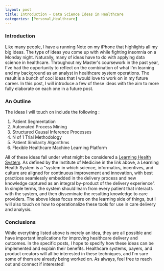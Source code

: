 ```yaml
---
layout: post
title: Introduction - Data Science Ideas in Healthcare
categories: [Personal,Healthcare]
---
```


### Introduction

Like many people, I have a running Note on my iPhone that highlights all my big ideas. The type of ideas you come up with while fighting insomnia on a Monday night. Naturally, many of ideas have to do with applying data science in healthcare.  Throughout my Master's coursework in the past year, I've had the opportunity to reflect on the combination of what I'm learning and my background as an analyst in healthcare system operations.  The result is a bunch of cool ideas that I would love to work on in my future career.  In this post, I will introduce a few of these ideas with the aim to more fully elaborate on each one in a future post.  

### An Outline

The ideas I will touch on include the following : 

1. Patient Segmentation 
2. Automated Process Mining
3. Structured Causal Inference Processes
4. N of 1 Trial Methodology
5. Patient Similarity Algorithms
6. Flexible Healthcare Machine Learning Platform

All of these ideas fall under what might be considered a [Learning Health System](http://www.learninghealthcareproject.org/section/background/learning-healthcare-system).  As defined by the Institute of Medicine in the link above, a Learning Health System is a "system in which science, informatics, incentives, and culture are aligned for continuous improvement and innovation, with best practices seamlessly embedded in the delivery process and new knowledge captured as an integral by-product of the delivery experience".  In simple terms, the system should learn from every patient that interacts with the system, and then disseminate the resulting knowledge to care providers.  The above ideas focus more on the learning side of things, but I will also touch on how to operationalize these tools for use in care delivery and analysis.  

### Conclusions

While everything listed above is merely an idea, they are all possible and have important implications for improving healthcare delivery and outcomes.  In the specific posts, I hope to specify how these ideas can be implemented and explain their benefits.  Healthcare systems, payers, and product creators will all be interested in these techniques, and I'm sure some of them are already being worked on.  As always, feel free to reach out and connect if interested! 

